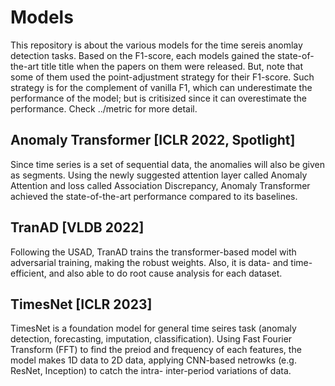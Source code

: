 # Models
This repository is about the various models for the time sereis anomlay detection tasks. Based on the F1-score, each models gained the state-of-the-art title title when the papers on them were released. But, note that some of them used the point-adjustment strategy for their F1-score. Such strategy is for the complement of vanilla F1, which can underestimate the performance of the model; but is critisized since it can overestimate the performance. Check ../metric for more detail. 

## Anomaly Transformer [ICLR 2022, Spotlight]
Since time series is a set of sequential data, the anomalies will also be given as segments. Using the newly suggested attention layer called Anomaly Attention and loss called Association Discrepancy, Anomaly Transformer achieved the state-of-the-art performance compared to its baselines.

## TranAD [VLDB 2022]
Following the USAD, TranAD trains the transformer-based model with adversarial training, making the robust weights. Also, it is data- and time-efficient, and also able to do root cause analysis for each dataset.

## TimesNet [ICLR 2023]
TimesNet is a foundation model for general time seires task (anomaly detection, forecasting, imputation, classification). Using Fast Fourier Transform (FFT) to find the preiod and frequency of each features, the model makes 1D data to 2D data, applying CNN-based netrowks (e.g. ResNet, Inception) to catch the intra- inter-period variations of data.